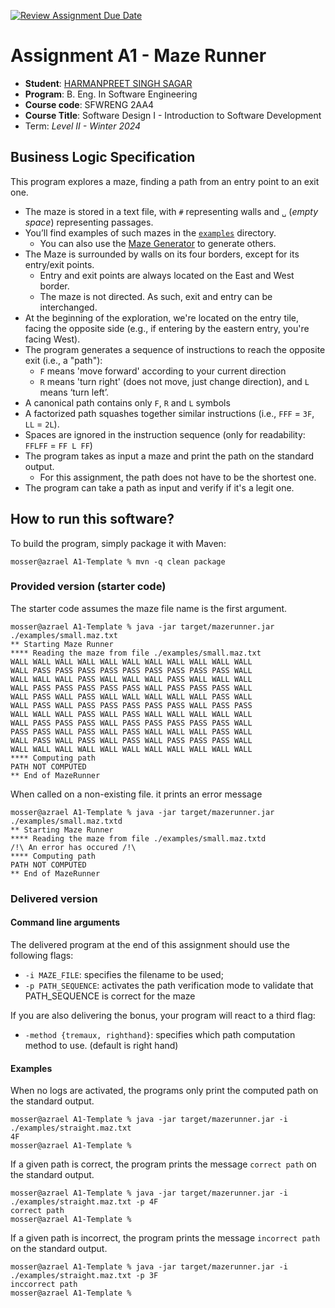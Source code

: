 [![Review Assignment Due Date](https://classroom.github.com/assets/deadline-readme-button-24ddc0f5d75046c5622901739e7c5dd533143b0c8e959d652212380cedb1ea36.svg)](https://classroom.github.com/a/8jM7fhXE)
# Assignment A1 - Maze Runner

  * **Student**: [HARMANPREET SINGH SAGAR](sagarh@mcmaster.ca)
  * **Program**: B. Eng. In Software Engineering
  * **Course code**: SFWRENG 2AA4
  * **Course Title**: Software Design I - Introduction to Software Development 
  * Term: *Level II - Winter 2024*

## Business Logic Specification

This program explores a maze, finding a path from an entry point to an exit one.

- The maze is stored in a text file, with `#` representing walls and `␣` (_empty space_) representing passages.
- You’ll find examples of such mazes in the [`examples`](./examples) directory. 
    - You can also use the [Maze Generator](https://github.com/ace-lectures/maze-gen) to generate others.
- The Maze is surrounded by walls on its four borders, except for its entry/exit points.
    - Entry and exit points are always located on the East and West border.
    - The maze is not directed. As such, exit and entry can be interchanged.
- At the beginning of the exploration, we're located on the entry tile, facing the opposite side (e.g., if entering by the eastern entry, you're facing West).
- The program generates a sequence of instructions to reach the opposite exit (i.e., a "path"):
    - `F` means 'move forward' according to your current direction
    - `R` means 'turn right' (does not move, just change direction), and `L` means ‘turn left’. 
- A canonical path contains only `F`, `R` and `L` symbols
- A factorized path squashes together similar instructions (i.e., `FFF` = `3F`, `LL` = `2L`).
- Spaces are ignored in the instruction sequence (only for readability: `FFLFF` = `FF L FF`)
- The program takes as input a maze and print the path on the standard output.
    - For this assignment, the path does not have to be the shortest one.
- The program can take a path as input and verify if it's a legit one.

## How to run this software?

To build the program, simply package it with Maven:

```
mosser@azrael A1-Template % mvn -q clean package 
```

### Provided version (starter code)

The starter code assumes the maze file name is the first argument. 

```
mosser@azrael A1-Template % java -jar target/mazerunner.jar ./examples/small.maz.txt
** Starting Maze Runner
**** Reading the maze from file ./examples/small.maz.txt
WALL WALL WALL WALL WALL WALL WALL WALL WALL WALL WALL 
WALL PASS PASS PASS PASS PASS PASS PASS PASS PASS WALL 
WALL WALL WALL PASS WALL WALL WALL PASS WALL WALL WALL 
WALL PASS PASS PASS PASS PASS WALL PASS PASS PASS WALL 
WALL PASS WALL PASS WALL WALL WALL WALL WALL PASS WALL 
WALL PASS WALL PASS PASS PASS PASS PASS WALL PASS PASS 
WALL WALL WALL PASS WALL PASS WALL WALL WALL WALL WALL 
WALL PASS PASS PASS WALL PASS PASS PASS PASS PASS WALL 
PASS PASS WALL PASS WALL PASS WALL WALL WALL PASS WALL 
WALL PASS WALL PASS WALL PASS WALL PASS PASS PASS WALL 
WALL WALL WALL WALL WALL WALL WALL WALL WALL WALL WALL 
**** Computing path
PATH NOT COMPUTED
** End of MazeRunner
```

When called on a non-existing file. it prints an error message

```
mosser@azrael A1-Template % java -jar target/mazerunner.jar ./examples/small.maz.txtd
** Starting Maze Runner
**** Reading the maze from file ./examples/small.maz.txtd
/!\ An error has occured /!\
**** Computing path
PATH NOT COMPUTED
** End of MazeRunner
```

### Delivered version

#### Command line arguments

The delivered program at the end of this assignment should use the following flags:

- `-i MAZE_FILE`: specifies the filename to be used;
- `-p PATH_SEQUENCE`: activates the path verification mode to validate that PATH_SEQUENCE is correct for the maze

If you are also delivering the bonus, your program will react to a third flag:

- `-method {tremaux, righthand}`: specifies which path computation method to use. (default is right hand)

#### Examples

When no logs are activated, the programs only print the computed path on the standard output.

```
mosser@azrael A1-Template % java -jar target/mazerunner.jar -i ./examples/straight.maz.txt
4F
mosser@azrael A1-Template %
```

If a given path is correct, the program prints the message `correct path` on the standard output.

```
mosser@azrael A1-Template % java -jar target/mazerunner.jar -i ./examples/straight.maz.txt -p 4F
correct path
mosser@azrael A1-Template %
```

If a given path is incorrect, the program prints the message `incorrect path` on the standard output.

```
mosser@azrael A1-Template % java -jar target/mazerunner.jar -i ./examples/straight.maz.txt -p 3F
inccorrect path
mosser@azrael A1-Template %
```

